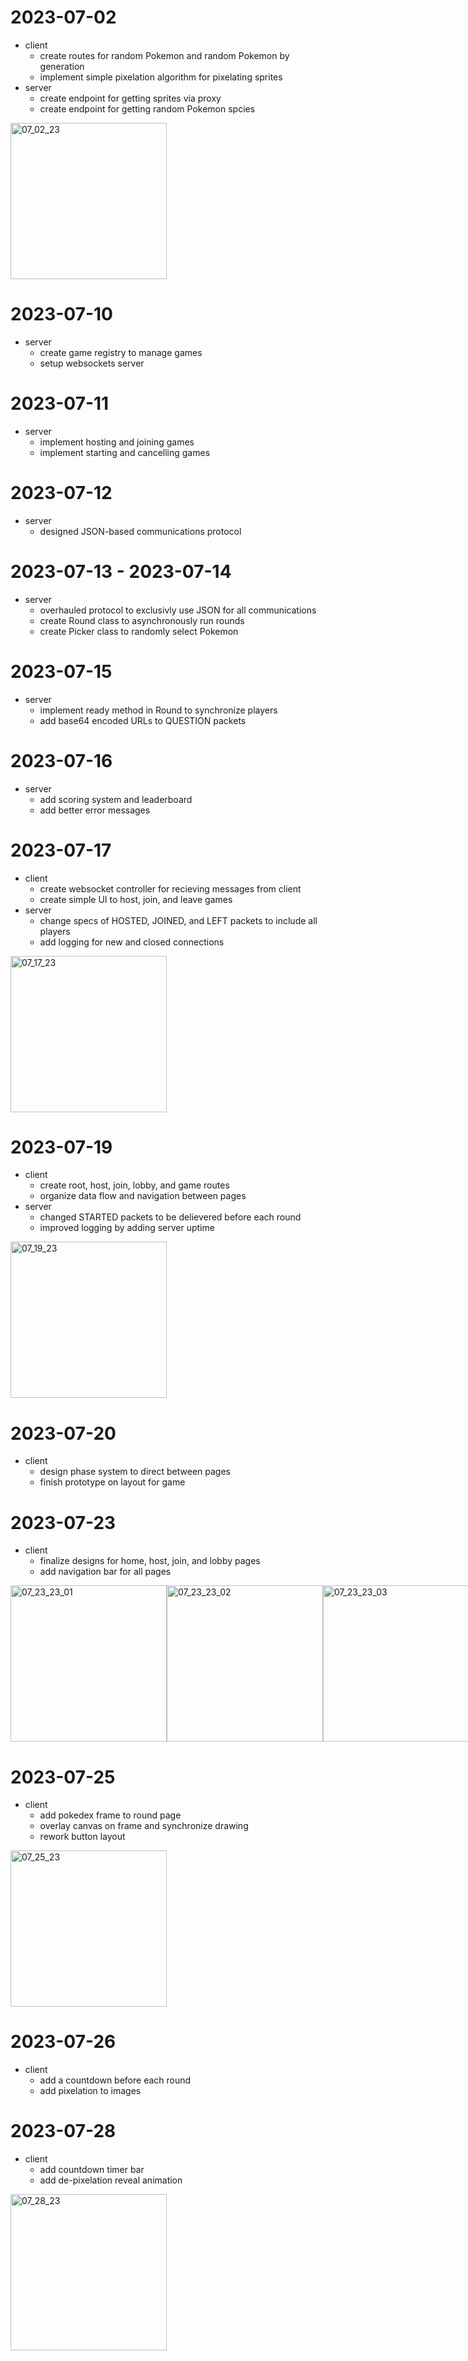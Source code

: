 # 2023-07-02

* client
    * create routes for random Pokemon and random Pokemon by generation
    * implement simple pixelation algorithm for pixelating sprites
* server
    * create endpoint for getting sprites via proxy
    * create endpoint for getting random Pokemon spcies
<img alt="07_02_23" src="scrots/changelog/07_02_23.PNG" width="250"/>

# 2023-07-10

* server
    * create game registry to manage games
    * setup websockets server

# 2023-07-11

* server
    * implement hosting and joining games
    * implement starting and cancelling games

# 2023-07-12

* server
    * designed JSON-based communications protocol

# 2023-07-13 - 2023-07-14

* server
    * overhauled protocol to exclusivly use JSON for all communications
    * create Round class to asynchronously run rounds
    * create Picker class to randomly select Pokemon

# 2023-07-15

* server
    * implement ready method in Round to synchronize players
    * add base64 encoded URLs to QUESTION packets

# 2023-07-16

* server
    * add scoring system and leaderboard
    * add better error messages

# 2023-07-17

* client
    * create websocket controller for recieving messages from client
    * create simple UI to host, join, and leave games
* server
    * change specs of HOSTED, JOINED, and LEFT packets to include all players
    * add logging for new and closed connections
<img alt="07_17_23" src="scrots/changelog/07_17_23.PNG" width="250"/>

# 2023-07-19

* client
    * create root, host, join, lobby, and game routes
    * organize data flow and navigation between pages
* server
    * changed STARTED packets to be delievered before each round
    * improved logging by adding server uptime
<img alt="07_19_23" src="scrots/changelog/07_19_23.PNG" width="250"/>

# 2023-07-20

* client
    * design phase system to direct between pages
    * finish prototype on layout for game

# 2023-07-23

* client
    * finalize designs for home, host, join, and lobby pages
    * add navigation bar for all pages

<div style="display: flex;">
    <img alt="07_23_23_01" src="scrots/changelog/07_23_23_01.PNG" width="250"/>
    <img alt="07_23_23_02" src="scrots/changelog/07_23_23_02.PNG" width="250"/>
    <img alt="07_23_23_03" src="scrots/changelog/07_23_23_03.PNG" width="250"/>
    <img alt="07_23_23_04" src="scrots/changelog/07_23_23_04.PNG" width="250"/>
</div>

# 2023-07-25

* client
    * add pokedex frame to round page
    * overlay canvas on frame and synchronize drawing
    * rework button layout

<img alt="07_25_23" src="scrots/changelog/07_25_23.PNG" width="250"/>

# 2023-07-26

* client
    * add a countdown before each round
    * add pixelation to images

# 2023-07-28

* client
    * add countdown timer bar
    * add de-pixelation reveal animation

<img alt="07_28_23" src="scrots/changelog/07_28_23.PNG" width="250"/>